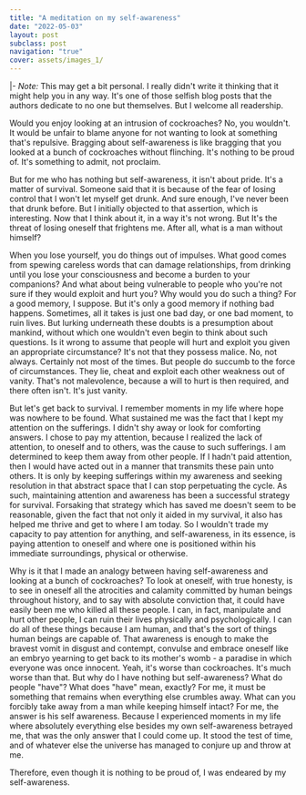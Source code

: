 ```yaml
---
title: "A meditation on my self-awareness"
date: "2022-05-03"
layout: post
subclass: post
navigation: "true"
cover: assets/images_1/
---
```

|-
  _Note:_ This may get a bit personal. I really didn't write it thinking that it might help you in any way. It's one of those selfish blog posts that the authors dedicate to no one but themselves. But I welcome all readership.

  Would you enjoy looking at an intrusion of cockroaches? No, you wouldn't. It would be unfair to blame anyone for not wanting to look at something that's repulsive. Bragging about self-awareness is like bragging that you looked at a bunch of cockroaches without flinching. It's nothing to be proud of. It's something to admit, not proclaim.

  But for me who has nothing but self-awareness, it isn't about pride. It's a matter of survival. Someone said that it is because of the fear of losing control that I won't let myself get drunk. And sure enough, I've never been that drunk before. But I initially objected to that assertion, which is interesting. Now that I think about it, in a way it's not wrong. But It's the threat of losing oneself that frightens me. After all, what is a man without himself?

  When you lose yourself, you do things out of impulses. What good comes from spewing careless words that can damage relationships, from drinking until you lose your consciousness and become a burden to your companions? And what about being vulnerable to people who you're not sure if they would exploit and hurt you? Why would you do such a thing? For a good memory, I suppose. But it's only a good memory if nothing bad happens. Sometimes, all it takes is just one bad day, or one bad moment, to ruin lives.
  But lurking underneath these doubts is a presumption about mankind, without which one wouldn't even begin to think about such questions. Is it wrong to assume that people will hurt and exploit you given an appropriate circumstance? It's not that they possess malice. No, not always. Certainly not most of the times. But people do succumb to the force of circumstances. They lie, cheat and exploit each other weakness out of vanity. That's not malevolence, because a will to hurt is then required, and there often isn't. It's just vanity.

  But let's get back to survival. I remember moments in my life where hope was nowhere to be found. What sustained me was the fact that I kept my attention on the sufferings. I didn't shy away or look for comforting answers. I chose to pay my attention, because I realized the lack of attention, to oneself and to others, was the cause to such sufferings. I am determined to keep them away from other people. If I hadn't paid attention, then I would have acted out in a manner that transmits these pain unto others. It is only by keeping sufferings within my awareness and seeking resolution in that abstract space that I can stop perpetuating the cycle. As such, maintaining attention and awareness has been a successful strategy for survival. Forsaking that strategy which has saved me doesn't seem to be reasonable, given the fact that not only it aided in my survival, it also has helped me thrive and get to where I am today.
  So I wouldn't trade my capacity to pay attention for anything, and self-awareness, in its essence, is paying attention to oneself and where one is positioned within his immediate surroundings, physical or otherwise.

  Why is it that I made an analogy between having self-awareness and looking at a bunch of cockroaches? To look at oneself, with true honesty, is to see in oneself all the atrocities and calamity committed by human beings throughout history, and to say with absolute conviction that, it could have easily been me who killed all these people. I can, in fact, manipulate and hurt other people, I can ruin their lives physically and psychologically. I can do all of these things because I am human, and that's the sort of things human beings are capable of. That awareness is enough to make the bravest vomit in disgust and contempt, convulse and embrace oneself like an embryo yearning to get back to its mother's womb - a paradise in which everyone was once innocent. Yeah, it's worse than cockroaches. It's much worse than that.
  But why do I have nothing but self-awareness? What do people "have"? What does "have" mean, exactly? For me, it must be something that remains when everything else crumbles away. What can you forcibly take away from a man while keeping himself intact? For me, the answer is his self awareness. Because I experienced moments in my life where absolutely everything else besides my own self-awareness betrayed me, that was the only answer that I could come up. It stood the test of time, and of whatever else the universe has managed to conjure up and throw at me.
  
  Therefore, even though it is nothing to be proud of, I was endeared by my self-awareness.
